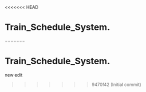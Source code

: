 <<<<<<< HEAD
# Train_Schedule_System.
=======
# Train_Schedule_System.
new edit
>>>>>>> 9470f42 (Initial commit)
